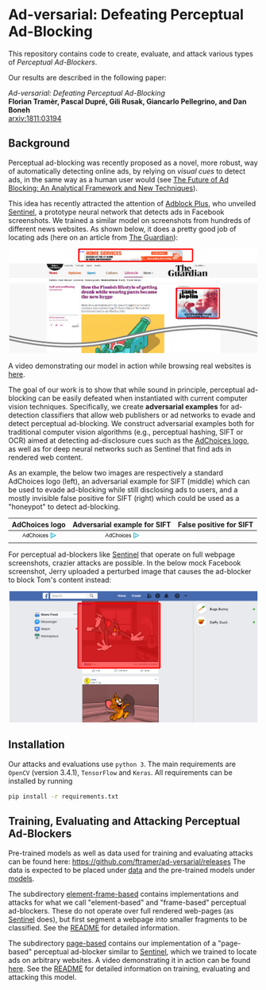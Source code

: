 # Ad-versarial: Defeating Perceptual Ad-Blocking

This repository contains code to create, evaluate, and attack various types of 
*Perceptual Ad-Blockers*.

Our results are described in the following paper:

*Ad-versarial: Defeating Perceptual Ad-Blocking* </br>
**Florian Tramèr, Pascal Dupré, Gili Rusak, Giancarlo Pellegrino, and Dan Boneh** </br>
[arxiv:1811:03194](http://arxiv.org/abs/1811.03194)

## Background
Perceptual ad-blocking was recently proposed as a novel, more robust, way of automatically 
detecting online ads, by relying on *visual cues* to detect ads, in the same way as a 
human user would 
(see [The Future of Ad Blocking: An Analytical Framework and New Techniques](https://arxiv.org/abs/1705.08568)).

This idea has recently attracted the attention of [Adblock Plus](https://adblockplus.org/), 
who unveiled [Sentinel](https://adblock.ai/), a prototype neural network that detects ads 
in Facebook screenshots.
We trained a similar model on screenshots from hundreds of different news websites. 
As shown below, it does a pretty good job of locating ads (here on an article from 
[The Guardian](https://www.theguardian.com)):

<p align="center">
<img src="images/theguardian.png" width="500">
</p>

A video demonstrating our model in action while browsing real websites is [here](videos/yolov3_perceptual_adblocker_detection.mp4).

The goal of our work is to show that while sound in principle, perceptual ad-blocking can 
be easily defeated when instantiated with current computer vision techniques. 
Specifically, we create **adversarial examples** for ad-detection classifiers that allow 
web publishers or ad networks to evade and detect perceptual ad-blocking. 
We construct adversarial examples both for traditional computer vision algorithms 
(e.g., perceptual hashing, SIFT or OCR) aimed at detecting ad-disclosure cues such as the
[AdChoices logo](https://en.wikipedia.org/wiki/AdChoices), as well as for deep neural 
networks such as Sentinel that find ads in rendered web content.

As an example, the below two images are respectively a standard AdChoices logo (left), 
an adversarial example for SIFT (middle) which can be used to evade ad-blocking while still 
disclosing ads to users, and a mostly invisible false positive for SIFT (right) which could be 
used as a "honeypot" to detect ad-blocking.

AdChoices logo                      | Adversarial example for SIFT                    | False positive for SIFT                  |
:----------------------------------:|:-----------------------------------------------:|:----------------------------------------:|
![Adchoices](images/adchoices.png)  | ![Adchoices Adv](images/adchoices_adv_sift.png) | ![Adchoices FP](images/adchoices_fp.png) |

For perceptual ad-blockers like [Sentinel](https://adblock.ai/) that operate on full webpage 
screenshots, crazier attacks are possible. In the below mock Facebook screenshot, Jerry 
uploaded a perturbed image that causes the ad-blocker to block Tom's content instead:

<p align="center">
  <img src="images/tom_jerry.png" width="500">
</p>

## Installation

Our attacks and evaluations use `python 3`.
The main requirements are `OpenCV` (version 3.4.1), `TensorFlow` and `Keras`.
All requirements can be installed by running
```bash
pip install -r requirements.txt
```

## Training, Evaluating and Attacking Perceptual Ad-Blockers

Pre-trained models as well as data used for training and evaluating attacks can be found 
here: https://github.com/ftramer/ad-versarial/releases
The data is expected to be placed under [data](data) and the pre-trained models under 
[models](models).

The subdirectory [element-frame-based](element-frame-based) contains implementations and 
attacks for what we call "element-based" and "frame-based" perceptual ad-blockers. These 
do not operate over full rendered web-pages (as [Sentinel](https://adblock.ai/) does), but 
first segment a webpage into smaller fragments to be classified. See the 
[README](element-frame-based/README.md) for detailed information.

The subdirectory [page-based](page-based) contains our implementation of a "page-based" 
perceptual ad-blocker similar to [Sentinel](https://adblock.ai/), which we trained to 
locate ads on arbitrary websites. A video demonstrating it in action can be found [here](videos/yolov3_perceptual_adblocker_detection.mp4).
See the [README](page-based/README.md) for detailed information on training, evaluating and 
attacking this model.

